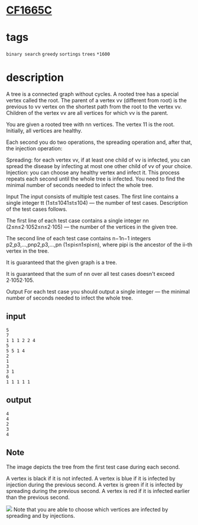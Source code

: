 # [CF1665C](https://codeforces.com/contest/1665/problem/C)

# tags
`binary search` `greedy` `sortings` `trees` `*1600`

# description

A tree is a connected graph without cycles. A rooted tree has a special vertex called the root. The parent of a vertex vv (different from root) is the previous to vv vertex on the shortest path from the root to the vertex vv. Children of the vertex vv are all vertices for which vv is the parent.

You are given a rooted tree with nn vertices. The vertex 11 is the root. Initially, all vertices are healthy.

Each second you do two operations, the spreading operation and, after that, the injection operation:

Spreading: for each vertex vv, if at least one child of vv is infected, you can spread the disease by infecting at most one other child of vv of your choice.
Injection: you can choose any healthy vertex and infect it.
This process repeats each second until the whole tree is infected. You need to find the minimal number of seconds needed to infect the whole tree.

Input
The input consists of multiple test cases. The first line contains a single integer tt (1≤t≤1041≤t≤104) — the number of test cases. Description of the test cases follows.

The first line of each test case contains a single integer nn (2≤n≤2⋅1052≤n≤2⋅105) — the number of the vertices in the given tree.

The second line of each test case contains n−1n−1 integers p2,p3,…,pnp2,p3,…,pn (1≤pi≤n1≤pi≤n), where pipi is the ancestor of the ii-th vertex in the tree.

It is guaranteed that the given graph is a tree.

It is guaranteed that the sum of nn over all test cases doesn't exceed 2⋅1052⋅105.

Output
For each test case you should output a single integer — the minimal number of seconds needed to infect the whole tree.

## input
```
5
7
1 1 1 2 2 4
5
5 5 1 4
2
1
3
3 1
6
1 1 1 1 1
```

## output
```
4
4
2
3
4
```
## Note

The image depicts the tree from the first test case during each second.

A vertex is black if it is not infected. A vertex is blue if it is infected by injection during the previous second. A vertex is green if it is infected by spreading during the previous second. A vertex is red if it is infected earlier than the previous second.

![](https://espresso.codeforces.com/f01588af1790f44baaf9ef7f1b0e2e799ecf127b.png)
Note that you are able to choose which vertices are infected by spreading and by injections.



